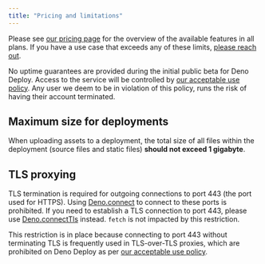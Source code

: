 ```yaml
---
title: "Pricing and limitations"
---
```


Please see [our pricing page](https://www.deno.com/deploy/pricing) for the
overview of the available features in all plans. If you have a use case that
exceeds any of these limits, [please reach out](mailto:deploy@deno.com).

No uptime guarantees are provided during the initial public beta for Deno
Deploy. Access to the service will be controlled by
[our acceptable use policy](https://docs.deno.com/deploy/manual/acceptable-use-policy).
Any user we deem to be in violation of this policy, runs the risk of having
their account terminated.

## Maximum size for deployments

When uploading assets to a deployment, the total size of all files within the
deployment (source files and static files) **should not exceed 1 gigabyte**.

## TLS proxying

TLS termination is required for outgoing connections to port 443 (the port used
for HTTPS). Using [Deno.connect](https://deno.land/api?s=Deno.connect) to
connect to these ports is prohibited. If you need to establish a TLS connection
to port 443, please use
[Deno.connectTls](https://deno.land/api?s=Deno.connectTls) instead. `fetch` is
not impacted by this restriction.

This restriction is in place because connecting to port 443 without terminating
TLS is frequently used in TLS-over-TLS proxies, which are prohibited on Deno
Deploy as per
[our acceptable use policy](https://docs.deno.com/deploy/manual/acceptable-use-policy).
